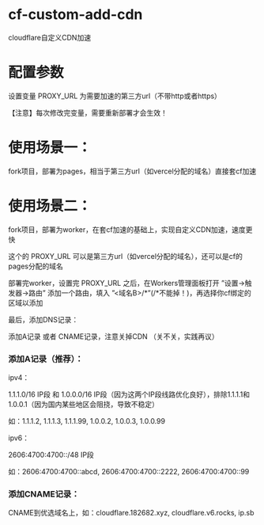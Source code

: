# cf-custom-add-cdn

cloudflare自定义CDN加速


# 配置参数

设置变量 PROXY_URL 为需要加速的第三方url（不带http或者https）

【注意】每次修改完变量，需要重新部署才会生效！

# 使用场景一：

fork项目，部署为pages，相当于第三方url（如vercel分配的域名）直接套cf加速

# 使用场景二：

fork项目，部署为worker，在套cf加速的基础上，实现自定义CDN加速，速度更快

这个的 PROXY_URL 可以是第三方url（如vercel分配的域名），还可以是cf的pages分配的域名

部署完worker，设置完 PROXY_URL 之后，在Workers管理面板打开 ”设置->触发器->路由” 添加一个路由，填入 ”<域名B>/*”(/*不能掉！)，再选择你cf绑定的区域以添加

最后，添加DNS记录：

添加A记录 或者 CNAME记录，注意关掉CDN （关不关，实践再议）

### 添加A记录（推荐）：

ipv4：

1.1.1.0/16 IP段 和 1.0.0.0/16 IP段（因为这两个IP段线路优化良好），排除1.1.1.1和1.0.0.1（因为国内某些地区会阻挠，导致不稳定）

如：1.1.1.2, 1.1.1.3, 1.1.1.99, 1.0.0.2, 1.0.0.3, 1.0.0.99

ipv6：

2606:4700:4700::/48 IP段

如：2606:4700:4700::abcd, 2606:4700:4700::2222, 2606:4700:4700::99

### 添加CNAME记录：

CNAME到优选域名上，如：cloudflare.182682.xyz, cloudflare.v6.rocks, ip.sb



